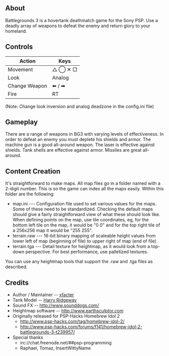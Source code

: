 ## About

Battlegrounds 3 is a hovertank deathmatch game for the Sony PSP. Use a deadly array of weapons to defeat the enemy and return glory to your homeland.

## Controls

| Action | Keys |
| ------ | ---- |
| Movement | △ ◯ ✕ □ |
| Look | Analog |
| Change Weapon | ⬅ / ➡ |
| Fire | RT |

(Note: Change look inversion and analog deadzone in the config.ini file)

## Gameplay

There are a range of weapons in BG3 with varying levels of effectiveness. In order to defeat an enemy you must deplete his shields and armor. The machine gun is a good all-around weapon. The laser is effective against shields. Tank shells are effective against armor. Missiles are great all-around.

## Content Creation

It's straightforward to make maps. All map files go in a folder named with a 2-digit number. This is so the game can index all the maps easily. Within this folder are the following:

* map.ini --- Configuration file used to set various values for the maps. Some of these need to be standardized. Checking the default maps should give a fairly straightforward view of what these should look like. When defining points on the map, use tile coordinates, eg, for the bottom left tile on the map, it would be "0 0" and for the top right tile of a 256x256 map it would be "255 255".
* terrain.raw --- 16-bit binary mapping of scaleable height values from lower left of map (beginning of file) to upper right of map (end of file)
* terrain.tga --- Detail texture for heightmap, as it would look from a top-down perspective. For best performance, use palletized textures.

You can use any heightmap tools that support the .raw and .tga files as described.

## Credits

* Author / Maintainer -- [xfacter](https://battlegroundspsp.wordpress.com/)
* Tank Model -- [Harry Ridgeway](http://www.harrysite.net/)
* Sound FX -- http://www.sounddogs.com/
* Heightmap software -- http://www.earthsculptor.com
* Originally released for PSP-Hacks Homebrew Idol 2
  - http://www.psp-hacks.com/tag/homebrew-idol-2/
  - http://www.psp-hacks.com/forums/f141/homebrew-idol-2-battlegrounds-3-t239957/
* Special thanks
  - irc://chat.freenode.net/##psp-programming
  - Raphael, Tomaz, InsertWittyName
